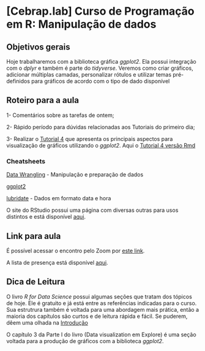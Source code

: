 # [Cebrap.lab] Curso de Programação em R: Manipulação de dados

## Objetivos gerais

Hoje trabalharemos com a biblioteca gráfica *ggplot2*. Ela possui integração com o *dplyr* e também é parte do *tidyverse*. Veremos como criar gráficos, adicionar múltiplas camadas, personalizar rótulos e utilizar temas pré-definidos para gráficos de acordo com o tipo de dado disponível

## Roteiro para a aula

1- Comentários sobre as tarefas de ontem;

2- Rápido período para dúvidas relacionadas aos Tutoriais do primeiro dia;

3- Realizar o [Tutorial 4](https://github.com/thiagomeireles/cebrap_programacaoR_2021_ed2/blob/main/tutoriais/Tutorial_04.md) que apresenta os principais aspectos para visualização de gráficos utilizando o *ggplot2*. Aqui o [Tutorial 4 versão Rmd](https://github.com/thiagomeireles/cebrap_programacaoR_2021_ed2/blob/main/tutoriais/Tutorial_04.Rmd)

### Cheatsheets

[Data Wrangling](https://www.rstudio.com/wp-content/uploads/2015/02/data-wrangling-cheatsheet.pdf) - Manipulação e preparação de dados

[ggplot2](https://www.maths.usyd.edu.au/u/UG/SM/STAT3022/r/current/Misc/data-visualization-2.1.pdf)

[lubridate](https://evoldyn.gitlab.io/evomics-2018/ref-sheets/R_lubridate.pdf) - Dados em formato data e hora

O site do RStudio possui uma página com diversas outras para usos distintos e está disponível [aqui](https://www.rstudio.com/resources/cheatsheets/).

## Link para aula

É possível acessar o encontro pelo Zoom por [este link](https://zoom.us/j/97726314703?pwd=QTVUdmxPWjhPVVNHK0gva1dMSCswdz09).

A lista de presença está disponível [aqui](https://docs.google.com/spreadsheets/d/1MooKHN4icP2XBbXaIInmyEg-rxsdKgGV3ZtvY3NRor0/edit#gid=764662017).

## Dica de Leitura

O livro *R for Data Science* possui algumas seções que tratam dos tópicos de hoje. Ele é gratuito e já está entre as referências indicadas para o curso. Sua estrutrura também é voltada para uma abordagem mais prática, então a maioria dos capítulos são curtos e de leitura rápida e fácil. Se puderem, dêem uma olhada na [Introdução](http://r4ds.had.co.nz/introduction.html)

O capítulo 3 da Parte I do livro (Data visualization em Explore) é uma seção voltada para a produção de gráficos com a biblioteca *ggplot2*.
